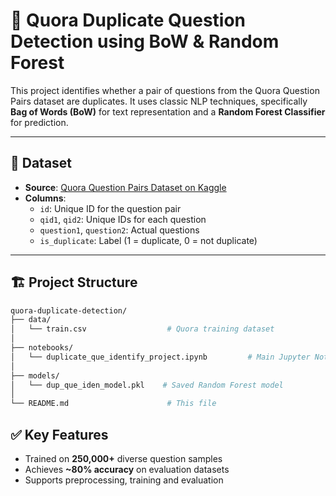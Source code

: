 # 🧠 Quora Duplicate Question Detection using BoW & Random Forest

This project identifies whether a pair of questions from the Quora Question Pairs dataset are duplicates. It uses classic NLP techniques, specifically **Bag of Words (BoW)** for text representation and a **Random Forest Classifier** for prediction.

---

## 📂 Dataset

- **Source**: [Quora Question Pairs Dataset on Kaggle](https://www.kaggle.com/competitions/quora-question-pairs/data)
- **Columns**:
  - `id`: Unique ID for the question pair
  - `qid1`, `qid2`: Unique IDs for each question
  - `question1`, `question2`: Actual questions
  - `is_duplicate`: Label (1 = duplicate, 0 = not duplicate)

---

## 🏗️ Project Structure

```bash
quora-duplicate-detection/
├── data/
│   └── train.csv                  # Quora training dataset
│
├── notebooks/
│   └── duplicate_que_identify_project.ipynb         # Main Jupyter Notebook
│
├── models/
│   └── dup_que_iden_model.pkl    # Saved Random Forest model
│
└── README.md                      # This file


```
## ✅ Key Features

- Trained on **250,000+** diverse question samples
- Achieves **~80% accuracy** on evaluation datasets
- Supports preprocessing, training and evaluation

